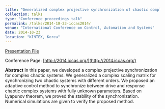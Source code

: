```yaml
---
title: "Generalized complex projective synchronization of chaotic complex systems with unknown parameters"
collection: talks
type: "Conference proceedings talk"
permalink: /talks/2014-10-23-iccas2014/
venue: "International Conference on Control, Automation and Systems"
date: 2014-10-23
location: "KINTEX, Korea"
---
```


[Presentation File](https://positiveban.github.io/files/ICCAS2014.pdf)

Conference Page: [http://2014.iccas.org/](http://2014.iccas.org/)

__Abstract__
In this paper, we developed a complex projective synchronization for complex chaotic systems. We generalized
a complex scaling matrix for synchronizing two chaotic systems with different orders. We proposed an adaptive control
method to synchronize between drive and response chaotic complex systems with fully unknown parameters. Based on
Lyapunov theorem, we proved the stability of the synchronization. Numerical simulations are given to verify the proposed
method.
